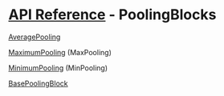 # [API Reference](../API.md) - PoolingBlocks

[AveragePooling](PoolingBlocks/AveragePooling.md)

[MaximumPooling](PoolingBlocks/MaximumPooling.md) (MaxPooling)

[MinimumPooling](PoolingBlocks/MinimumPooling.md) (MinPooling)

[BasePoolingBlock](PoolingBlocks/BasePoolingBlock.md)

